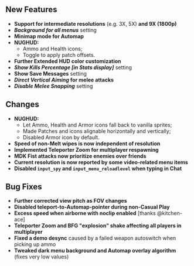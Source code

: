 ## New Features

- **Support for intermediate resolutions** (e.g. 3X, 5X) **and 9X (1800p)**
- **_Background for all menus_** setting
- **Minimap mode for Automap**
- **NUGHUD:**
  - Ammo and Health icons;
  - Toggle to apply patch offsets.
- **Further Extended HUD color customization**
- **_Show Kills Percentage [in Stats display]_** setting
- **Show Save Messages** setting
- **_Direct Vertical Aiming_ for melee attacks**
- **_Disable Melee Snapping_** setting

## Changes

- **NUGHUD:**
  - Let Ammo, Health and Armor icons fall back to vanilla sprites;
  - Made Patches and icons alignable horizontally and vertically;
  - Disabled Armor icon by default.
- **Speed of non-Melt wipes is now independent of resolution**
- **Implemented Teleporter Zoom for multiplayer respawning**
- **MDK Fist attacks now prioritize enemies over friends**
- **Current resolution is now reported by some video-related menu items**
- **Disabled `input_spy` and `input_menu_reloadlevel` when typing in Chat**

## Bug Fixes

- **Further corrected view pitch as FOV changes**
- **Disabled teleport-to-Automap-pointer during non-Casual Play**
- **Excess speed when airborne with noclip enabled** [thanks @kitchen-ace]
- **Teleporter Zoom and BFG "explosion" shake affecting all players in multiplayer**
- **Fixed a demo desync** caused by a failed weapon autoswitch when picking up ammo
- **Tweaked dark menu background and Automap overlay algorithm** (fixes very low values)
